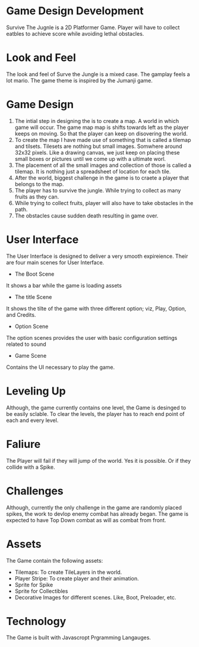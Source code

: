 # Game Design Development

Survive The Jugnle is a 2D Platformer Game. Player will have to collect eatbles to achieve score while avoiding lethal obstacles. 

# Look and Feel

The look and feel of Surve the Jungle is a mixed case. The gamplay feels a lot mario. The game theme is inspired by the Jumanji game. 

# Game Design

1. The intial step in designing the is to create a map. A world in which game will occur. The game map map is shifts towards left as the player keeps on moving. So that the player can keep on disovering the world. 
2. To create the map I have made use of something that is called a tilemap and tilsets. Tilesets are nothing but small images. Somwhere around 32x32 pixels. Like a drawing canvas, we just keep on placing these small boxes or pictures until we come up with a ultimate worl. 
3. The placement of all the small images and collection of those is called a tilemap. It is nothing just a spreadsheet of location for each tile. 
4. After the world, biggest challenge in the game is to craete a player that belongs to the map. 
5. The player has to survive the jungle. While trying to collect as many fruits as they can. 
6. While trying to collect fruits, player will also have to take obstacles in the path. 
7. The obstacles cause sudden death resulting in game over. 

# User Interface

The User Interface is designed to deliver a very smooth expireience. Their are four main scenes for User Interface. 

- The Boot Scene
  
It shows a bar while the game is loading assets

- The title Scene

It shows the tilte of the game with three different option; viz, Play, Option, and Credits. 

- Option Scene

The option scenes provides the user with basic configuration settings related to sound

- Game Scene

Contains the UI necessary to play the game. 

# Leveling Up

Although, the game currently contains one level, the Game is desinged to be easily sclable. To clear the levels, the player has to reach end point of each and every level. 



# Faliure

The Player will fail if they will jump of the world. Yes it is possible. Or if they collide with a Spike. 


# Challenges 

Although, currently the only challenge in the game are randomly placed spikes, the work to devlop enemy combat has already began. The game is expected to have Top Down combat as will as combat from front. 


# Assets

The Game contain the following assets:

- Tilemaps: To create TileLayers in the world. 
- Player Stripe: To create player and their animation. 
- Sprite for Spike
- Sprite for Collectibles
- Decorative Images for different scenes. Like, Boot, Preloader, etc. 

# Technology

The Game is built with Javascropt Prgramming Langauges. 
